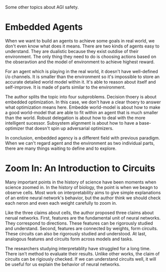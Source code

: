 Some other topics about AGI safety.
# Embedded Agents
When we want to build an agents to achieve some goals in real world, we don't even know what does it means. There are two kinds of agents easy to understand. They are dualistic because they exist outdise of their environment. The only thing they need to do is choosing actions based on the obseravtion and the model of environment to achieve highest reward.

For an agent which is playing in the real world, it doesn't have well-defined i/o channels. It is smaller than the environment so it's impossible to store an accurate detailed world model within it. It's able to reason about itself and self-improve. It is made of parts similar to the environment. 

The author splits the topic into four subproblems. Decision thoery is about embedded optimization. In this case, we don't have a clear thoery to answer what optimization means here. Embedde world-model is about how to make a good world-model that are able to fit within an agent that is much smaller than the world. Robust delegation is about how to deal with the more intelligent sucessor. Subsystem alignment is about how to have a base-optimizer that doesn't spin up adversarial optimizers.

In conclusion, embedded agency is a different field with previous paradigm. When we can't regard agent and the environment as two individual parts, there are many things waiting to define and to explore.

# Zoom In: An Introduction to Circuits
Many important points in the history of science have been moments when science zoomed in. In the history of biology, the point is when we beagn to observe cells. Most work on interpretability aims to give simple explanations of an entire neural network's behavior, but the author think we should check each neron and even each weight carefully to zoom in.

Like the three claims about cells, the author proposed three claims about nerual networks. First, features are the fundamental unit of neural networks. They correspond to directions. These features can be rigorously studied and understand. Second, features are connected by weights, form circuits. These circuits can also be rigorously studied and understood. At last, analogous features and circuits form across models and tasks.

The researchers studying interpretablity have struggled for a long time. There isn't method to evaluate their results. Unlike other works, the claim of circuits can be rigiously checked. If we can understand circuits well, it will be useful for us explain the behavior of neural networks.
